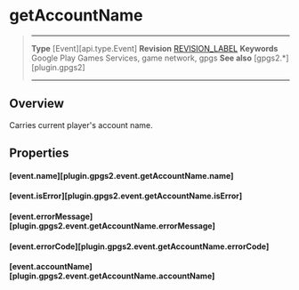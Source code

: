 # getAccountName

> --------------------- ------------------------------------------------------------------------------------------
> __Type__              [Event][api.type.Event]
> __Revision__          [REVISION_LABEL](REVISION_URL)
> __Keywords__          Google Play Games Services, game network, gpgs
> __See also__          [gpgs2.*][plugin.gpgs2]
> --------------------- ------------------------------------------------------------------------------------------

## Overview

Carries current player's account name.

## Properties

#### [event.name][plugin.gpgs2.event.getAccountName.name]

#### [event.isError][plugin.gpgs2.event.getAccountName.isError]

#### [event.errorMessage][plugin.gpgs2.event.getAccountName.errorMessage]

#### [event.errorCode][plugin.gpgs2.event.getAccountName.errorCode]

#### [event.accountName][plugin.gpgs2.event.getAccountName.accountName]